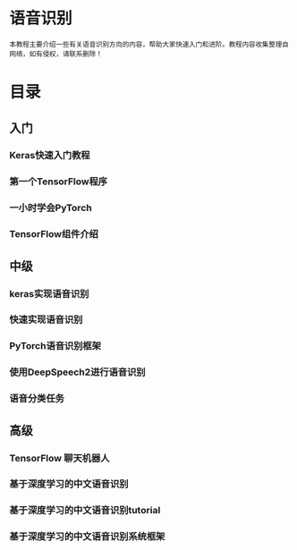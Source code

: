 # 语音识别
    本教程主要介绍一些有关语音识别方向的内容，帮助大家快速入门和进阶。教程内容收集整理自网络，如有侵权，请联系删除！
# 目录
## 入门
### Keras快速入门教程
### 第一个TensorFlow程序
### 一小时学会PyTorch
### TensorFlow组件介绍
## 中级
### keras实现语音识别
### 快速实现语音识别
### PyTorch语音识别框架
### 使用DeepSpeech2进行语音识别
### 语音分类任务
## 高级
### TensorFlow 聊天机器人
### 基于深度学习的中文语音识别
### 基于深度学习的中文语音识别tutorial
### 基于深度学习的中文语音识别系统框架
